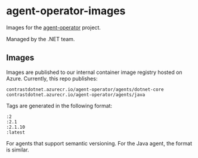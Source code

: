 # agent-operator-images

Images for the [agent-operator](https://github.com/Contrast-Security-Inc/agent-operator) project.

Managed by the .NET team.

## Images

Images are published to our internal container image registry hosted on Azure. Currently, this repo publishes:

```
contrastdotnet.azurecr.io/agent-operator/agents/dotnet-core
contrastdotnet.azurecr.io/agent-operator/agents/java
```

Tags are generated in the following format:

```
:2
:2.1
:2.1.10
:latest
```

For agents that support semantic versioning. For the Java agent, the format is similar.
